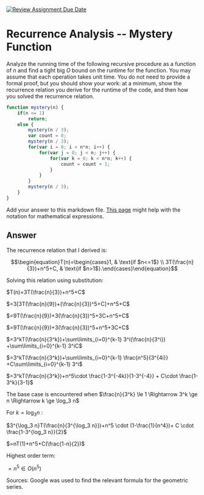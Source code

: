 [![Review Assignment Due Date](https://classroom.github.com/assets/deadline-readme-button-24ddc0f5d75046c5622901739e7c5dd533143b0c8e959d652212380cedb1ea36.svg)](https://classroom.github.com/a/OlW38W4k)
# Recurrence Analysis -- Mystery Function

Analyze the running time of the following recursive procedure as a function of
$n$ and find a tight big $O$ bound on the runtime for the function. You may
assume that each operation takes unit time. You do not need to provide a formal
proof, but you should show your work: at a minimum, show the recurrence relation
you derive for the runtime of the code, and then how you solved the recurrence
relation.

```javascript
function mystery(n) {
    if(n <= 1)
        return;
    else {
        mystery(n / 3);
        var count = 0;
        mystery(n / 3);
        for(var i = 0; i < n*n; i++) {
            for(var j = 0; j < n; j++) {
                for(var k = 0; k < n*n; k++) {
                    count = count + 1;
                }
            }
        }
        mystery(n / 3);
    }
}
```

Add your answer to this markdown file. [This
page](https://docs.github.com/en/get-started/writing-on-github/working-with-advanced-formatting/writing-mathematical-expressions)
might help with the notation for mathematical expressions.

## Answer
The recurrence relation that I derived is: 

$$\begin{equation}T(n)=\begin{cases}1, & \text{if $n<=1$} \\
3T(\frac{n}{3})+n^5+C, & \text{if $n>1$}.\end{cases}\end{equation}$$

Solving this relation using substitution:

$T(n)=3T(\frac{n}{3})+n^5+C$

$=3[3T(\frac{n}{9})+(\frac{n}{3})^5+C]+n^5+C$

$=9T(\frac{n}{9})+3(\frac{n}{3})^5+3C+n^5+C$

$=9T(\frac{n}{9})+3(\frac{n}{3})^5+n^5+3C+C$

$=3^kT(\frac{n}{3^k})+\sum\limits_{i=0}^{k-1} 3^i(\frac{n}{3^i}) +\sum\limits_{i=0}^{k-1} 3^iC$

$=3^kT(\frac{n}{3^k})+\sum\limits_{i=0}^{k-1} \frac{n^5}{3^{4i}} +C\sum\limits_{i=0}^{k-1} 3^i$

$=3^kT(\frac{n}{3^k})+n^5\cdot \frac{1-3^{-4k}}{1-3^{-4}} + C\cdot \frac{1-3^k}{3-1}$

The base case is encountered when $\frac{n}{3^k} \le 1 \Rightarrow 3^k \ge n \Rightarrow k \ge \log_3 n$

For $k=\log_3 n$ :

$3^{\log_3 n}T(\frac{n}{3^{\log_3 n}})+n^5 \cdot (1-\frac{1}{n^4})+ C \cdot \frac{1-3^{log_3 n}}{2}$

$=nT(1)+n^5+C(\frac{1-n}{2})$

Highest order term:

$=n^5\in O(n^5)$

Sources: Google was used to find the relevant formula for the geometric series.







